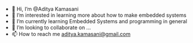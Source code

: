 - 👋 Hi, I’m @Aditya Kamasani
- 👀 I’m interested in learning more about how to make embedded systems
- 🌱 I’m currently learning Embedded Systems and programming in general
- 💞️ I’m looking to collaborate on ...
- 📫 How to reach me aditya.kamasani@gmail.com

<!---
Arkade2807/Arkade2807 is a ✨ special ✨ repository because its `README.md` (this file) appears on your GitHub profile.
You can click the Preview link to take a look at your changes.
--->
